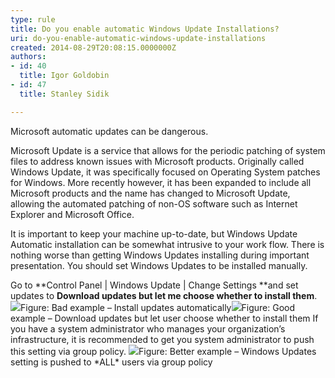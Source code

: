 ```yaml
---
type: rule
title: Do you enable automatic Windows Update Installations?
uri: do-you-enable-automatic-windows-update-installations
created: 2014-08-29T20:08:15.0000000Z
authors:
- id: 40
  title: Igor Goldobin
- id: 47
  title: Stanley Sidik

---
```


 
​​Microsoft automatic updates can be dangerous.

Microsoft Update is a service that allows for the periodic patching of system files to address known issues with Microsoft products. Originally called Windows Update, it was specifically focused on Operating System patches for Windows. More recently however, it has been expanded to include all Microsoft products and the name has changed to Microsoft Update, allowing the automated patching of non-OS software such as Internet Explorer and Microsoft Office.
 
​It is important to keep your machine up-to-date, but Windows Update Automatic installation can be somewhat intrusive to your work flow. There is nothing worse than getting Windows Updates installing during important presentation. You should set Windows Updates to be installed manually.

Go to     **Control Panel | Windows Update | Change Settings **and set updates to     **Download updates but let me choose whether to install them**.
![](/PublishingImages/win-update-1.jpg)Figure: Bad example – Install updates automatically![](/PublishingImages/win-update-2.jpg)Figure: Good example – Download updates but let user choose whether to install them
If you have a system administrator who manages your organization’s infrastructure, it is recommended to get you system administrator to push this setting via group policy.
![](/PublishingImages/win-update-3.jpg)Figure: Better example – Windows Updates setting is pushed to \*ALL\* users via group policy
